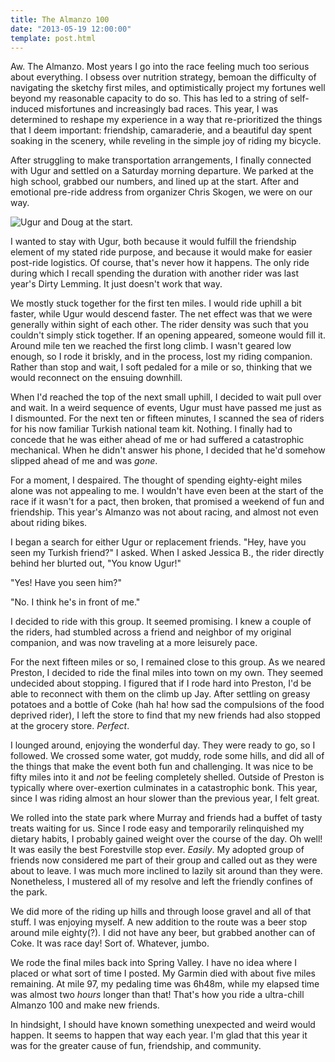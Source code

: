 ```yaml
---
title: The Almanzo 100
date: "2013-05-19 12:00:00"
template: post.html
---
```


Aw. The Almanzo. Most years I go into the race feeling much too serious about everything. I obsess over nutrition strategy, bemoan the difficulty of navigating the sketchy first miles, and optimistically project my fortunes well beyond my reasonable capacity to do so. This has led to a string of self-induced misfortunes and increasingly bad races. This year, I was determined to reshape my experience in a way that re-prioritized the things that I deem important: friendship, camaraderie, and a beautiful day spent soaking in the scenery, while reveling in the simple joy of riding my bicycle.

After struggling to make transportation arrangements, I finally connected with Ugur and settled on a Saturday morning departure. We parked at the high school, grabbed our numbers, and lined up at the start. After and emotional pre-ride address from organizer Chris Skogen, we were on our way. 

![Ugur and Doug at the start.](/assets/media/almanzo.jpg) 

I wanted to stay with Ugur, both because it would fulfill the friendship element of my stated ride purpose, and because it would make for easier post-ride logistics. Of course, that's never how it happens. The only ride during which I recall spending the duration with another rider was last year's Dirty Lemming. It just doesn't work that way.

We mostly stuck together for the first ten miles. I would ride uphill a bit faster, while Ugur would descend faster. The net effect was that we were generally within sight of each other. The rider density was such that you couldn't simply stick together. If an opening appeared, someone would fill it. Around mile ten we reached the first long climb. I wasn't geared low enough, so I rode it briskly, and in the process, lost my riding companion. Rather than stop and wait, I soft pedaled for a mile or so, thinking that we would reconnect on the ensuing downhill.

When I'd reached the top of the next small uphill, I decided to wait pull over and wait. In a weird sequence of events, Ugur must have passed me just as I dismounted. For the next ten or fifteen minutes, I scanned the sea of riders for his now familiar Turkish national team kit. Nothing. I finally had to concede that he was either ahead of me or had suffered a catastrophic mechanical. When he didn't answer his phone, I decided that he'd somehow slipped ahead of me and was *gone*.

For a moment, I despaired. The thought of spending eighty-eight miles alone was not appealing to me. I wouldn't have even been at the start of the race if it wasn't for a pact, then broken, that promised a weekend of fun and friendship. This year's Almanzo was not about racing, and almost not even about riding bikes.

I began a search for either Ugur or replacement friends. "Hey, have you seen my Turkish friend?" I asked. When I asked Jessica B., the rider directly behind her blurted out, "You know Ugur!"

"Yes! Have you seen him?"

"No. I think he's in front of me."

I decided to ride with this group. It seemed promising. I knew a couple of the riders, had stumbled across a friend and neighbor of my original companion, and was now traveling at a more leisurely pace.

For the next fifteen miles or so, I remained close to this group. As we neared Preston, I decided to ride the final miles into town on my own. They seemed undecided about stopping. I figured that if I rode hard into Preston, I'd be able to reconnect with them on the climb up Jay. After settling on greasy potatoes and a bottle of Coke (hah ha! how sad the compulsions of the food deprived rider), I left the store to find that my new friends had also stopped at the grocery store. *Perfect*.

I lounged around, enjoying the wonderful day. They were ready to go, so I followed. We crossed some water, got muddy, rode some hills, and did all of the things that make the event both fun and challenging. It was nice to be fifty miles into it and *not* be feeling completely shelled. Outside of Preston is typically where over-exertion culminates in a catastrophic bonk. This year, since I was riding almost an hour slower than the previous year, I felt great.

We rolled into the state park where Murray and friends had a buffet of tasty treats waiting for us. Since I rode easy and temporarily relinquished my dietary habits, I probably gained weight over the course of the day. Oh well! It was easily the best Forestville stop ever. *Easily*. My  adopted group of friends now considered me part of their group and called out as they were about to leave. I was much more inclined to lazily sit around than they were. Nonetheless, I mustered all of my resolve and left the friendly confines of the park.

We did more of the riding up hills and through loose gravel and all of that stuff. I was enjoying myself. A new addition to the route was a beer stop around mile eighty(?). I did not have any beer, but grabbed another can of Coke. It was race day! Sort of. Whatever, jumbo.

We rode the final miles back into Spring Valley. I have no idea where I placed or what sort of time I posted. My Garmin died with about five miles remaining. At mile 97, my pedaling time was 6h48m, while my elapsed time was almost two *hours* longer than that! That's how you ride a ultra-chill Almanzo 100 and make new friends.

In hindsight, I should have known something unexpected and weird would happen. It seems to happen that way each year. I'm glad that this year it was for the greater cause of fun, friendship, and community.